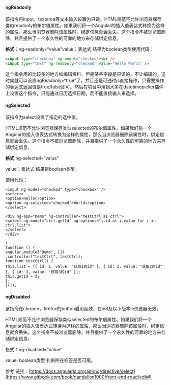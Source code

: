 #### ngReadonly

该指令将input，textarea等文本输入设置为只读。HTML规范不允许浏览器保存类似readonly的布尔值属性。如果我们将一个Angular的插入值表达式转换为这样的属性，那么当浏览器删除该属性时，绑定信息就会丢失。这个指令不被浏览器删除，并且提供了一个永久性的可靠的地方来存储绑定信息。

**格式**：ng-readonly=“value”value：表达式 结果为boolean类型使用代码：

```html
<input type="checkbox" ng-model="checked"><br />
<input type="text" ng-readonly="checked" value="Hello World" />
```

这个指令用的比较多的地方如编辑资料，但是某些字段是只读的，不让编辑的，这时候就可以设置ngReadonly=“true”了，并且还是可通过js直接操作，只需要操作的表达式返回值是true/false即可。然后在项目中用到大多在datetimepicker插件上设置这个指令，只能通过日历选择日期，而不能直接输入来选择。

#### ngSelected

该指令为select设置了指定的选中值。

HTML规范不允许浏览器保存类似selected的布尔值属性。如果我们将一个Angular的插入值表达式转换为这样的属性，那么当浏览器删除该属性时，绑定信息就会丢失。这个指令不被浏览器删除，并且提供了一个永久性的可靠的地方来存储绑定信息。

**格式**:ng-selected=“value”

value：表达式 结果是boolean类型。

使用代码：

```
<input ng-model="checked" type="checkbox" />
<select>
<option>Hello</option>
<option ng-selected="checked">World</option>
</select>
```

```
<div ng-app="Demo" ng-controller="testCtrl as ctrl">
<select ng-model="ctrl.getId" ng-options="i.id as i.value for i in ctrl.list">
</select>
</div>
```

```
(
function () {
angular.module("Demo", [])
.controller("testCtrl", testCtrl);
function testCtrl() {
this.list = [{ id: 1, value: "获取1的id" }, { id: 2, value: "获取2的id" }, { id: 3, value: "获取3的id" }];
this.getId = 2;
};
}());
```

#### ngDisabled

该指令在chrome，firefox的button启用起效，在ie8及以下版本ie浏览器无效。

HTML规范不允许浏览器保存类似selected的布尔值属性。如果我们将一个Angular的插入值表达式转换为这样的属性，那么当浏览器删除该属性时，绑定信息就会丢失。这个指令不被浏览器删除，并且提供了一个永久性的可靠的地方来存储绑定信息。

格式：ng-disabled=”value”

value: boolean类型 判断所在标签是否可用。

参考 链接：[https://docs.angularjs.org/api/ng/directive/select](https://www.gitbook.com/book/dandelion1000/front-end-road/edit#)

